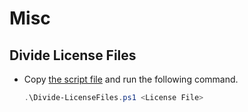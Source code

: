# Misc

## Divide License Files
- Copy [the script file](scripts/Divide-LicenseFiles.ps1) and run the following command.
  ```powershell
  .\Divide-LicenseFiles.ps1 <License File>
  ```